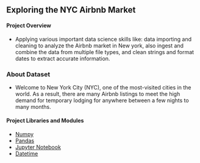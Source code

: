 ## Exploring the NYC Airbnb Market

#### Project Overview

* Applying various important data science skills like: data importing and cleaning to analyze the Airbnb market in New york, also ingest and combine the data from multiple file types, and clean strings and format dates to extract accurate information.

### About Dataset

* Welcome to New York City (NYC), one of the most-visited cities in the world. As a result, there are many Airbnb listings to meet the high demand for temporary lodging for anywhere between a few nights to many months.

#### Project Libraries and Modules

* [Numpy](https://numpy.org/doc/stable/index.html)
* [Pandas](https://pandas.pydata.org/)
* [Jupyter Notebook](https://jupyter.org/)
* [Datetime](https://docs.python.org/3/library/datetime.html)
